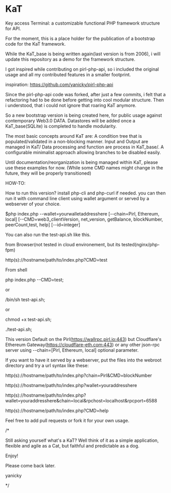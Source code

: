 # KaT
Key access Terminal: a customizable functional PHP framework structure for API.

For the moment, this is a place holder for the publication of a bootstrap code for the KaT framework.

While the KaT_base is being written again(last version is from 2006), i will update this repository as a demo for the framework structure. 

I got inspired while contributing on pirl-php-api, so i included the original usage and all my contributed features in a smaller footprint.

inspiration: https://github.com/yanicky/pirl-php-api

Since the pirl-php-api code was forked, after just a few commits, i felt that a refactoring had to be done before getting into cool modular structure. Then i understood, that i could not ignore that roaring KaT anymore. 

So a new bootstrap version is being created here, for public usage against contemporary Web3.0 DATA. Datastores will be added once a KaT_base(SQLite) is completed to handle modularity. 

The most basic concepts around KaT are:
 A condition tree that is populated/validated in a non-blocking manner.
 Input and Output are managed in KaT/ 
 Data processing and function are process in KaT_base/.
 A configurable minimalist approach allowing branches to be disabled easily.

Until documentation/reorganization is being managed within KaT, please use these examples for now.
(While some CMD names might change in the future, they will be properly transitioned)

HOW-TO:

How to run this version? install php-cli and php-curl if needed. you can then run it with command line client using wallet argument or served by a webserver of your choice.

$php index.php --wallet=yourwalletaddresshere [--chain=Pirl, Ethereum, local] [--CMD=web3_clientVersion, net_version, getBalance, blockNumber, peerCount,test, help] [--id=integer]

You can also run the test-api.sh like this.

from Browser(not tested in cloud environement, but its tested(nginx/php-fpm)

http(s)://hostname/path/to/index.php?CMD=test

From shell

php index.php --CMD=test;

or

/bin/sh test-api.sh;

or

chmod +x test-api.sh;

./test-api.sh;

This version Default on the Pirl(https://wallrpc.pirl.io:443) but Cloudflare's Ethereum Gateway(https://cloudflare-eth.com:443) or any other json-rpc server using --chain=[Pirl, Ethereum, local] optional parameter.

If you want to have it served by a webserver, put the files into the webroot directory and try a url syntax like these:

http(s)://hostname/path/to/index.php?chain=Pirl&CMD=blockNumber

http(s)://hostname/path/to/index.php?wallet=youraddresshere

http(s)://hostname/path/to/index.php?wallet=youraddresshere&chain=local&rpchost=localhost&rpcport=6588

http(s)://hostname/path/to/index.php?CMD=help

Feel free to add pull requests or fork it for your own usage.

/*

Still asking yourself what's a KaT? 
Well think of it as a simple application, flexible and agile as a Cat, but faithful and predictable as a dog.

Enjoy!

Please come back later.

yanicky

*/

